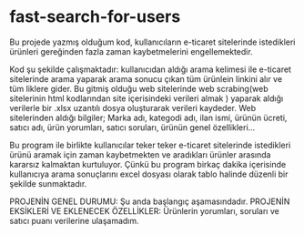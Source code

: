 # fast-search-for-users
Bu projede yazmış olduğum kod, kullanıcıların e-ticaret sitelerinde istedikleri ürünleri gereğinden fazla zaman kaybetmelerini engellemektedir.

Kod şu şekilde çalışmaktadır: kullanıcıdan aldığı arama kelimesi ile e-ticaret sitelerinde arama yaparak arama sonucu çıkan tüm ürünlein linkini alır ve tüm liklere gider. Bu gitmiş olduğu web sitelerinde web scrabing(web sitelerinin html kodlarından site içerisindeki verileri almak ) yaparak aldığı verilerle bir .xlsx uzantılı dosya oluşturarak verileri kaydeder. Web sitelerinden aldığı bilgiler;
      Marka adı, kategodi adı, ilan ismi, ürünün ücreti, satıcı adı, ürün yorumları, satıcı soruları, ürünün genel özellikleri...
      
Bu program ile birlikte kullanıcılar teker teker e-ticaret sitelerinde istedikleri ürünü aramak için zaman kaybetmekten ve aradıkları ürünler arasında kararsız kalmaktan kurtuluyor. Çünkü bu program birkaç dakika içerisinde kullanıcıya arama sonuçlarını excel dosyası olarak tablo halinde düzenli bir şekilde sunmaktadır.

PROJENİN GENEL DURUMU:    Şu anda başlangıç aşamasındadır.
PROJENİN EKSİKLERİ VE EKLENECEK ÖZELLİKLER:     Ürünlerin yorumları, soruları ve satıcı puanı verilerine ulaşamadım.
